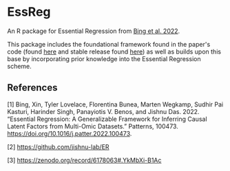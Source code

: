 # EssReg
An R package for Essential Regression from [Bing et al. 2022](#1).

This package includes the foundational framework found in the paper's code (found [here](#2) and stable release found [here](#3)) as well
as builds upon this base by incorporating prior knowledge into the Essential Regression scheme. 


## References
<a id="1">[1]</a> 
Bing, Xin, Tyler Lovelace, Florentina Bunea, Marten Wegkamp, Sudhir Pai Kasturi, Harinder Singh, Panayiotis V. Benos, and Jishnu Das. 2022. 
“Essential Regression: A Generalizable Framework for Inferring Causal Latent Factors from Multi-Omic Datasets.” 
Patterns, 100473. https://doi.org/10.1016/j.patter.2022.100473.

<a id="2">[2]</a>
https://github.com/jishnu-lab/ER

<a id="3">[3]</a>
https://zenodo.org/record/6178063#.YkMbXi-B1Ac
